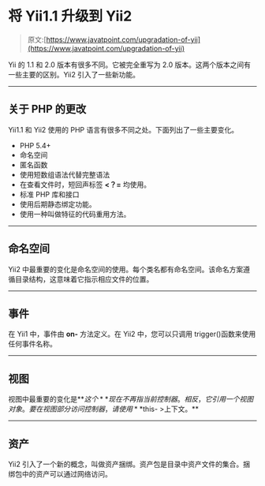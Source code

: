 # 将 Yii1.1 升级到 Yii2

> 原文:[https://www.javatpoint.com/upgradation-of-yii](https://www.javatpoint.com/upgradation-of-yii)

Yii 的 1.1 和 2.0 版本有很多不同。它被完全重写为 2.0 版本。这两个版本之间有一些主要的区别。Yii2 引入了一些新功能。

* * *

## 关于 PHP 的更改

Yii1.1 和 Yii2 使用的 PHP 语言有很多不同之处。下面列出了一些主要变化。

*   PHP 5.4+
*   命名空间
*   匿名函数
*   使用短数组语法代替完整语法
*   在查看文件时，短回声标签 **<？=** 均使用。
*   标准 PHP 库和接口
*   使用后期静态绑定功能。
*   使用一种叫做特征的代码重用方法。

* * *

## 命名空间

Yii2 中最重要的变化是命名空间的使用。每个类名都有命名空间。该命名方案遵循目录结构，这意味着它指示相应文件的位置。

* * *

## 事件

在 Yii1 中，事件由 **on-** 方法定义。在 Yii2 中，您可以只调用 trigger()函数来使用任何事件名称。

* * *

## 视图

视图中最重要的变化是**$这个**现在不再指当前控制器。相反，它引用一个视图对象。要在视图部分访问控制器，请使用 **$this- >上下文。**

* * *

## 资产

Yii2 引入了一个新的概念，叫做资产捆绑。资产包是目录中资产文件的集合。捆绑包中的资产可以通过网络访问。